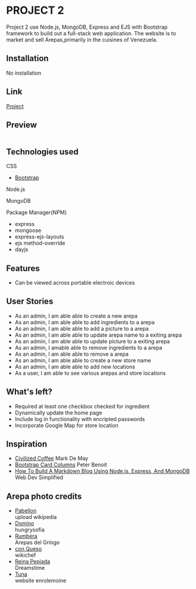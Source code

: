# PROJECT 2

Project 2 use Node.js, MongoDB, Express and EJS with Bootstrap framework to build out a full-stack web application. The website is to market and sell Arepas,primarily in the cuisines of Venezuela.

## Installation

No installation

## Link

<a href="https://jessie-project2.herokuapp.com/"> Project</a>

## Preview

<p float="left">
  <img src="" alt="" width="" height="">
  
</p>

## Technologies used
   
CSS 
   <ul>
   <li><a href="https://getbootstrap.com/"> Bootstrap</a></li>
   </ul>
Node.js

MongoDB

Package Manager(NPM)
<ul>
<li>express </li>
<li>mongoose </li>
<li>express-ejs-layouts </li>
<li>ejs method-override </li>
<li>dayjs</li>
</ul>

## Features

- Can be viewed across portable electroic devices



## User Stories
<ul>
<li>As an admin, I am able able to create a new arepa</li>
<li>As an admin, I am able able to add ingredients to a arepa</li>
<li>As an admin, I am able able to add a picture to a arepa</li>
<li>As an admin, I am able able to update arepa name to a exiting arepa</li>
<li>As an admin, I am able able to update picture to a exiting arepa</li>
<li>As an admin, I  amable able to remove ingredients to a arepa</li>
<li>As an admin, I am able able to remove a arepa</li>
<li>As an admin, I am able able to create a new store name </li>
<li>As an admin, I am able able to add new locations</li>
<li>As a user, I am able to see various arepas and store locations </li>
</ul>

## What's left?
 <ul>  
   <li>Required at least one checkbox checked for ingredient</li>
   <li>Dynamically update the home page</li>
   <li>Include log in functionality with encripted passwords </li>
   <li>Incorporate Google Map for store location </li>
</ul>



## Inspiration
<ul>

   <li><a href="https://infinite-shelf-28534.herokuapp.com/"> Civilized Coffee</a> Mark De May</li>
   <li><a href="https://codepen.io/peterbenoit/pen/jwyLrV"> Bootstrap Card Columns</a> Peter Benoit</li>

   <li><a href="https://youtu.be/1NrHkjlWVhM"> How To Build A Markdown Blog Using Node.js, Express, And MongoDB</a> Web Dev Simplified</li>
   
</ul>

## Arepa photo credits
<ul>
   <li><a href="https://upload.wikimedia.org/wikipedia/commons/e/e8/Arepa_de_pabellon.jpg"> Pabellon</a> </li>upload wikipedia</li>
   <li><a href="https://hungrysofia.files.wordpress.com/2011/03/img_9072_2.jpg"> Domino</a> </li>hungrysofia</li>
   <li><a href="https://arepasdelgringo.com/wp-content/uploads/2015/02/DSC_0384.jpg"> Rumbera</a> </li>Arepas del Gringo</li>
   <li><a href="https://www.wikichef.net/webapp/img/recipes/73f721_arepa-de-queso-blanco-arepero-o-de-mano-wc_w1000.jpg"> con Queso</a> </li>wikichef</li>
   <li><a href="https://thumbs.dreamstime.com/b/venezuelan-arepas-here-homemade-venezuelan-arepas-close-up-reina-pepiada-avocado-chicken-arepa-venezuelan-arepas-homemade-126181930.jpg"> Reina Pepiada</a> </li>Dreamstime</li>
   <li><a href="https://i1.wp.com/enrilemoine.com/wp-content/uploads/2016/08/2.-Tuna-Salad-Arepa-SAVOIR-FAIRE-by-enrilemoine.jpg?ssl=1"> Tuna</a> </li>website enrolemoine</li>
   
</ul>